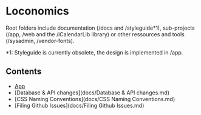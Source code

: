 # Loconomics

Root folders include documentation (/docs and /styleguide*1), sub-projects (/app, /web and the /iCalendarLib library) or other ressources and tools (/sysadmin, /vendor-fonts).

*1: Styleguide is currently obsolete, the design is implemented in /app.

## Contents
- [App](docs/App.md)
- [Database & API changes](docs/Database & API changes.md)
- [CSS Naming Conventions](docs/CSS Naming Conventions.md)
- [Filing Github Issues](docs/Filing Github Issues.md)

